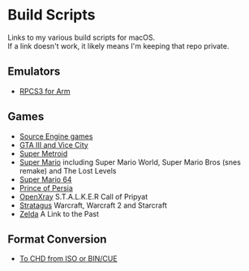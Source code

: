 # Build Scripts
Links to my various build scripts for macOS.<br>If a link doesn't work, it likely means I'm keeping that repo private.

## Emulators
- [RPCS3 for Arm](https://github.com/shinra-electric/Arm-Build-Script-for-RPCS3)

## Games
- [Source Engine games](https://github.com/shinra-electric/Source-Engine-Build-Script)
- [GTA III and Vice City](https://github.com/shinra-electric/GTA-Build-Script)
- [Super Metroid](https://github.com/shinra-electric/Super-Metroid)
- [Super Mario]() including Super Mario World, Super Mario Bros (snes remake) and The Lost Levels
- [Super Mario 64]()
- [Prince of Persia]()
- [OpenXray](https://github.com/shinra-electric/OpenXRay-Build-Script) S.T.A.L.K.E.R Call of Pripyat
- [Stratagus](https://github.com/shinra-electric/Stratagus-Build-Script) Warcraft, Warcraft 2 and Starcraft
- [Zelda]() A Link to the Past

## Format Conversion
- [To CHD from ISO or BIN/CUE](https://github.com/shinra-electric/Conversion-Scripts)